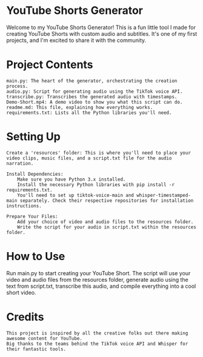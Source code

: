 # YouTube Shorts Generator

Welcome to my YouTube Shorts Generator! This is a fun little tool I made for creating YouTube Shorts with custom audio and subtitles. It's one of my first projects, and I'm excited to share it with the community.

# Project Contents

    main.py: The heart of the generator, orchestrating the creation process.
    audio.py: Script for generating audio using the TikTok voice API.
    transcribe.py: Transcribes the generated audio with timestamps.
    Demo-Short.mp4: A demo video to show you what this script can do.
    readme.md: This file, explaining how everything works.
    requirements.txt: Lists all the Python libraries you'll need.

# Setting Up

    Create a 'resources' folder: This is where you'll need to place your video clips, music files, and a script.txt file for the audio narration.

    Install Dependencies:
        Make sure you have Python 3.x installed.
        Install the necessary Python libraries with pip install -r requirements.txt.
        You'll need to set up tiktok-voice-main and whisper-timestamped-main separately. Check their respective repositories for installation instructions.

    Prepare Your Files:
        Add your choice of video and audio files to the resources folder.
        Write the script for your audio in script.txt within the resources folder.

# How to Use

Run main.py to start creating your YouTube Short. The script will use your video and audio files from the resources folder, generate audio using the text from script.txt, transcribe this audio, and compile everything into a cool short video.

# Credits

    This project is inspired by all the creative folks out there making awesome content for YouTube.
    Big thanks to the teams behind the TikTok voice API and Whisper for their fantastic tools.
